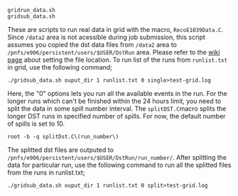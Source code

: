 ```
gridrun_data.sh
gridsub_data.sh
```
 These are scripts to run real data in grid with the macro, `RecoE1039Data.C`. Since `/data2` area is not acessible during job submission, this script assumes you copied the dst data files from `/data2` area to `/pnfs/e906/persistent/users/$USER/DstRun` area. Please refer to the [wiki page](https://github.com/E1039-Collaboration/e1039-wiki/wiki/data-file-on-grid) about setting the file location. To run list of the runs from `runlist.txt` in grid, use the following command;
```
./gridsub_data.sh ouput_dir 1 runlist.txt 0 single>test-grid.log
```
Here, the "0" options lets you run all the available events in the run. For the longer runs which can't be finished within the 24 hours limit, you need to split the data in some spill number interval. The `splitDST.C`macro
splits the longer DST runs in specified number of spills. For now, the default number of spills is set to 10. 

```
root -b -q splitDst.C\(run_number\)
```

The splitted dst files are outputed to `/pnfs/e906/persistent/users/$USER/DstRun/run_number/`. After splitting the data for particular run, use the following command to run all the splitted files from the runs in runlist.txt;

```
./gridsub_data.sh ouput_dir 1 runlist.txt 0 split>test-grid.log
```

